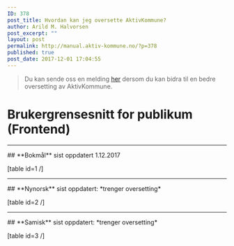 ```yaml
---
ID: 378
post_title: Hvordan kan jeg oversette AktivKommune?
author: Arild M. Halvorsen
post_excerpt: ""
layout: post
permalink: http://manual.aktiv-kommune.no/?p=378
published: true
post_date: 2017-12-01 17:04:55
---
```

>Du kan sende oss en melding [her](https://manual.aktiv-kommune.no/?page_id=9) dersom du kan bidra til en bedre oversetting av AktivKommune.

# Brukergrensesnitt for publikum (Frontend)

<hr>
## **Bokmål** 
sist oppdatert 1.12.2017

[table id=1 /]

<hr>
## **Nynorsk** 
sist oppdatert: *trenger oversetting*

[table id=2 /]

<hr>
## **Samisk** 
sist oppdatert: *trenger oversetting*

[table id=3 /]